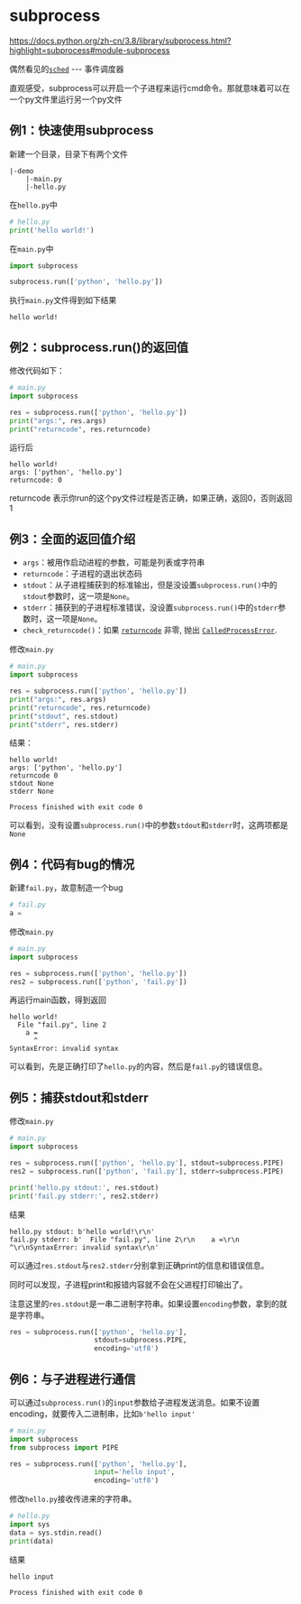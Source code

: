 # subprocess

https://docs.python.org/zh-cn/3.8/library/subprocess.html?highlight=subprocess#module-subprocess

偶然看见的[`sched`](https://docs.python.org/zh-cn/3.8/library/sched.html#module-sched) --- 事件调度器

直观感受，subprocess可以开启一个子进程来运行cmd命令。那就意味着可以在一个py文件里运行另一个py文件



## 例1：快速使用subprocess

新建一个目录，目录下有两个文件

```
|-demo
    |-main.py
    |-hello.py
```

在`hello.py`中

```python
# hello.py
print('hello world!')
```

在`main.py`中

```python
import subprocess

subprocess.run(['python', 'hello.py'])
```

执行`main.py`文件得到如下结果

```
hello world!
```

## 例2：subprocess.run()的返回值

修改代码如下：

```python
# main.py
import subprocess

res = subprocess.run(['python', 'hello.py'])
print("args:", res.args)
print("returncode", res.returncode)
```

运行后

```
hello world!
args: ['python', 'hello.py']
returncode: 0
```

returncode 表示你run的这个py文件过程是否正确，如果正确，返回0，否则返回1

## 例3：全面的返回值介绍

- `args`：被用作启动进程的参数，可能是列表或字符串
- `returncode`：子进程的退出状态码
- `stdout`：从子进程捕获到的标准输出，但是没设置`subprocess.run()`中的`stdout`参数时，这一项是`None`。
- `stderr`：捕获到的子进程标准错误，没设置`subprocess.run()`中的`stderr`参数时，这一项是`None`。
- `check_returncode()`：如果 [`returncode`](https://docs.python.org/zh-cn/3.8/library/subprocess.html?highlight=subprocess#subprocess.CompletedProcess.returncode) 非零, 抛出 [`CalledProcessError`](https://docs.python.org/zh-cn/3.8/library/subprocess.html?highlight=subprocess#subprocess.CalledProcessError).

修改`main.py`

```python
# main.py
import subprocess

res = subprocess.run(['python', 'hello.py'])
print("args:", res.args)
print("returncode", res.returncode)
print("stdout", res.stdout)
print("stderr", res.stderr)
```

结果：

```
hello world!
args: ['python', 'hello.py']
returncode 0
stdout None
stderr None

Process finished with exit code 0
```

可以看到，没有设置`subprocess.run()`中的参数`stdout`和`stderr`时，这两项都是`None`

## 例4：代码有bug的情况

新建`fail.py`，故意制造一个bug

```python
# fail.py
a = 
```

修改`main.py`

```python
# main.py
import subprocess

res = subprocess.run(['python', 'hello.py'])
res2 = subprocess.run(['python', 'fail.py'])
```

再运行main函数，得到返回

```
hello world!
  File "fail.py", line 2
    a =
      ^
SyntaxError: invalid syntax
```

可以看到，先是正确打印了`hello.py`的内容，然后是`fail.py`的错误信息。

## 例5：捕获stdout和stderr

修改`main.py`

```python
# main.py
import subprocess

res = subprocess.run(['python', 'hello.py'], stdout=subprocess.PIPE)
res2 = subprocess.run(['python', 'fail.py'], stderr=subprocess.PIPE)

print('hello.py stdout:', res.stdout)
print('fail.py stderr:', res2.stderr)
```

结果

```
hello.py stdout: b'hello world!\r\n'
fail.py stderr: b'  File "fail.py", line 2\r\n    a =\r\n      ^\r\nSyntaxError: invalid syntax\r\n'
```

可以通过`res.stdout`与`res2.stderr`分别拿到正确print的信息和错误信息。

同时可以发现，子进程print和报错内容就不会在父进程打印输出了。

注意这里的`res.stdout`是一串二进制字符串。如果设置`encoding`参数，拿到的就是字符串。

```python
res = subprocess.run(['python', 'hello.py'], 
                     stdout=subprocess.PIPE,
                     encoding='utf8')
```



## 例6：与子进程进行通信

可以通过`subprocess.run()`的`input`参数给子进程发送消息。如果不设置encoding，就要传入二进制串，比如`b'hello input'`

```python
# main.py
import subprocess
from subprocess import PIPE

res = subprocess.run(['python', 'hello.py'],
                     input='hello input',
                     encoding='utf8')
```

修改`hello.py`接收传进来的字符串。

```python
# hello.py 
import sys
data = sys.stdin.read()
print(data)
```

结果

```
hello input

Process finished with exit code 0
```

